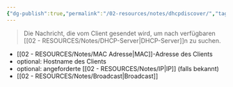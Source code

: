 ```yaml
---
{"dg-publish":true,"permalink":"/02-resources/notes/dhcpdiscover/","tags":["#informatik/netzwerk/protokoll"],"noteIcon":"","updated":"2025-09-15T16:24:08.000+02:00"}
---
```


>Die Nachricht, die vom Client gesendet wird, um nach verfügbaren [[02 - RESOURCES/Notes/DHCP-Server\|DHCP-Server]]n zu suchen.

- [[02 - RESOURCES/Notes/MAC Adresse\|MAC]]-Adresse des Clients
- optional: Hostname des Clients
- optional: angeforderte [[02 - RESOURCES/Notes/IP\|IP]] (falls bekannt)
- [[02 - RESOURCES/Notes/Broadcast\|Broadcast]]